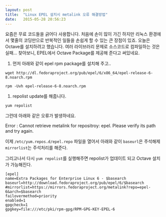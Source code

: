 ```yaml
---
layout: post
title:  "Linux EPEL 설치시 metalink 오류 해결방법"
date:   2015-05-28 20:56:23
---
```



요즘은 무료 코드들을 긁어다 사용합니다. 처음에 손이 많이 가긴 하지만 리눅스 환경에서 몇줄의 코딩만으로 반복적인 일들을 손쉽게 할 수 있는 큰 장점이 있죠. 오늘은 Octave를 설치하려고 했습니다. 여러 라이브러리 문제로 소스코드로 컴파일하는 것은 실패... 찾아보니, EPEL에서 Octave Package를 제공해 준다고 써있네요. 

1. 먼저 아래와 같이 epel rpm package를 설치해 주고..
 
`wget http://dl.fedoraproject.org/pub/epel/6/x86_64/epel-release-6-8.noarch.rpm`

`rpm -Uvh epel-release-6-8.noarch.rpm`

1. repolist update를 해줍니다.

`yum repolist`


그런데 아래와 같은 오류가 발생하네요.

>   
Error : Cannot retrieve metalink for repositroy: epel. Please verify its path and try again.
 
 
이제 `/etc/yum.repos.d/epel.repo` 파일을 열어서 아래와 같이 `baseurl`은 주석해제 `mirrorlist`는 주석처리를 해준다.

그리고나서 다시 `yum repolist`를 실행해주면 repolist가 업데이트 되고 Octave 설치가 가능해진다.

 
    [epel]
    name=Extra Packages for Enterprise Linux 6 - $basearch
    baseurl=http://download.fedoraproject.org/pub/epel/6/$basearch
    #mirrorlist=https://mirrors.fedoraproject.org/metalink?repo=epel-6&arch=$basearch
    failovermethod=priority
    enabled=1
    gpgcheck=1
    gpgkey=file:///etc/pki/rpm-gpg/RPM-GPG-KEY-EPEL-6

